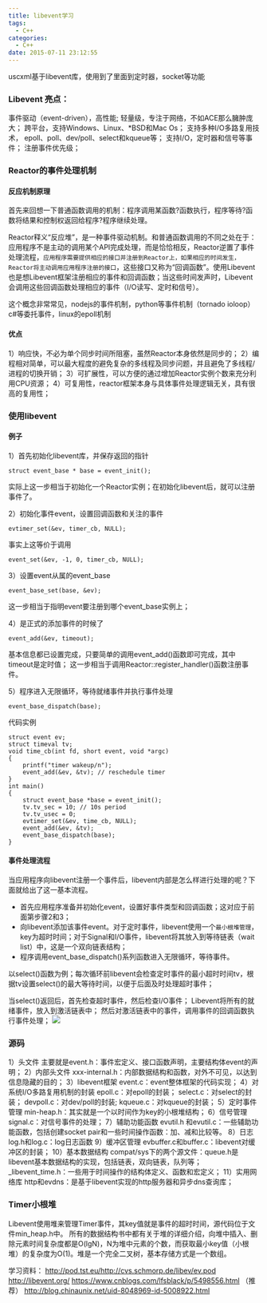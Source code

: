 ```yaml
---
title: libevent学习
tags:
  - C++
categories:
  - C++
date: 2015-07-11 23:12:55
---
```


uscxml基于libevent库，使用到了里面到定时器，socket等功能

### Libevent 亮点：
事件驱动（event-driven），高性能;
轻量级，专注于网络，不如ACE那么臃肿庞大；
跨平台，支持Windows、Linux、*BSD和Mac Os；
支持多种I/O多路复用技术， epoll、poll、dev/poll、select和kqueue等；
支持I/O，定时器和信号等事件；
注册事件优先级；


### Reactor的事件处理机制

#### 反应机制原理
首先来回想一下普通函数调用的机制：程序调用某函数?函数执行，程序等待?函数将结果和控制权返回给程序?程序继续处理。

Reactor释义“反应堆”，是一种事件驱动机制。和普通函数调用的不同之处在于：应用程序不是主动的调用某个API完成处理，而是恰恰相反，Reactor逆置了事件处理流程，`应用程序需要提供相应的接口并注册到Reactor上，如果相应的时间发生，Reactor将主动调用应用程序注册的接口`，这些接口又称为“回调函数”。使用Libevent也是想Libevent框架注册相应的事件和回调函数；当这些时间发声时，Libevent会调用这些回调函数处理相应的事件（I/O读写、定时和信号）。

 这个概念非常常见，nodejs的事件机制，python等事件机制（tornado ioloop）c#等委托事件，linux的epoll机制
 
#### 优点
1）响应快，不必为单个同步时间所阻塞，虽然Reactor本身依然是同步的；
2）编程相对简单，可以最大程度的避免复杂的多线程及同步问题，并且避免了多线程/进程的切换开销；
3）可扩展性，可以方便的通过增加Reactor实例个数来充分利用CPU资源；
4）可复用性，reactor框架本身与具体事件处理逻辑无关，具有很高的复用性；

### 使用libevent
#### 例子
1）首先初始化libevent库，并保存返回的指针
```
struct event_base * base = event_init();
```
实际上这一步相当于初始化一个Reactor实例；在初始化libevent后，就可以注册事件了。

2）初始化事件event，设置回调函数和关注的事件
```
evtimer_set(&ev, timer_cb, NULL);
```
事实上这等价于调用
```
event_set(&ev, -1, 0, timer_cb, NULL);
```

3）设置event从属的event_base

 ```
 event_base_set(base, &ev);  
```
这一步相当于指明event要注册到哪个event_base实例上；

4）是正式的添加事件的时候了
```
event_add(&ev, timeout);
```
基本信息都已设置完成，只要简单的调用event_add()函数即可完成，其中timeout是定时值；
这一步相当于调用Reactor::register_handler()函数注册事件。


5）程序进入无限循环，等待就绪事件并执行事件处理
```
event_base_dispatch(base);
```
代码实例
```
struct event ev;
struct timeval tv;
void time_cb(int fd, short event, void *argc)
{
    printf("timer wakeup/n");
    event_add(&ev, &tv); // reschedule timer
}
int main()
{
    struct event_base *base = event_init();
    tv.tv_sec = 10; // 10s period
    tv.tv_usec = 0;
    evtimer_set(&ev, time_cb, NULL);
    event_add(&ev, &tv);
    event_base_dispatch(base);
}
```
#### 事件处理流程

当应用程序向libevent注册一个事件后，libevent内部是怎么样进行处理的呢？下面就给出了这一基本流程。

   - 首先应用程序准备并初始化event，设置好事件类型和回调函数；这对应于前面第步骤2和3；
   - 向libevent添加该事件event。对于定时事件，libevent使用一个`最小根堆管理`，key为超时时间；对于Signal和I/O事件，libevent将其放入到等待链表（wait list）中，这是一个双向链表结构；
   - 程序调用event_base_dispatch()系列函数进入无限循环，等待事件。
 
 
 以select()函数为例；每次循环前libevent会检查定时事件的最小超时时间tv，根据tv设置select()的最大等待时间，以便于后面及时处理超时事件；
 
当select()返回后，首先检查超时事件，然后检查I/O事件；
Libevent将所有的就绪事件，放入到激活链表中；
然后对激活链表中的事件，调用事件的回调函数执行事件处理；
![](/images/cpp/libevent_1.jpg)

### 源码

1）头文件
主要就是event.h：事件宏定义、接口函数声明，主要结构体event的声明；
2）内部头文件
xxx-internal.h：内部数据结构和函数，对外不可见，以达到信息隐藏的目的；
3）libevent框架
event.c：event整体框架的代码实现；
4）对系统I/O多路复用机制的封装
epoll.c：对epoll的封装；
select.c：对select的封装；
devpoll.c：对dev/poll的封装;
kqueue.c：对kqueue的封装；
5）定时事件管理
min-heap.h：其实就是一个以时间作为key的小根堆结构；
6）信号管理
signal.c：对信号事件的处理；
7）辅助功能函数
evutil.h 和evutil.c：一些辅助功能函数，包括创建socket pair和一些时间操作函数：加、减和比较等。
8）日志
log.h和log.c：log日志函数
9）缓冲区管理
evbuffer.c和buffer.c：libevent对缓冲区的封装；
10）基本数据结构
compat/sys下的两个源文件：queue.h是libevent基本数据结构的实现，包括链表，双向链表，队列等；_libevent_time.h：一些用于时间操作的结构体定义、函数和宏定义；
11）实用网络库
http和evdns：是基于libevent实现的http服务器和异步dns查询库；


### Timer小根堆

 Libevent使用堆来管理Timer事件，其key值就是事件的超时时间，源代码位于文件min_heap.h中。
所有的数据结构书中都有关于堆的详细介绍，向堆中插入、删除元素时间复杂度都是O(lgN)，N为堆中元素的个数，而获取最小key值（小根堆）的复杂度为O(1)。堆是一个完全二叉树，基本存储方式是一个数组。
 


学习资料：
http://pod.tst.eu/http://cvs.schmorp.de/libev/ev.pod
http://libevent.org/
https://www.cnblogs.com/lfsblack/p/5498556.html （推荐）
http://blog.chinaunix.net/uid-8048969-id-5008922.html